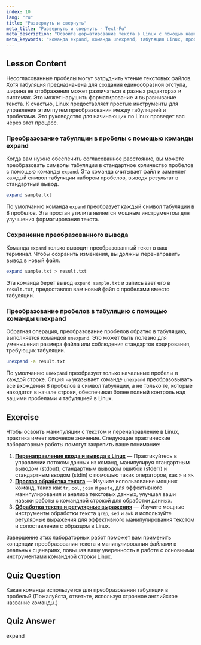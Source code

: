 ```yaml
---
index: 10
lang: "ru"
title: "Развернуть и свернуть"
meta_title: "Развернуть и свернуть - Text-Fu"
meta_description: "Освойте форматирование текста в Linux с помощью нашего руководства по командам expand и unexpand. Узнайте, как преобразовывать табуляцию в пробелы и обратно для единообразного макета файлов."
meta_keywords: "команда expand, команда unexpand, табуляция Linux, пробелы Linux, форматирование текста, учебник Linux, Linux для начинающих, руководство Linux"
---
```


## Lesson Content

Несогласованные пробелы могут затруднить чтение текстовых файлов. Хотя табуляция предназначена для создания единообразной отступа, ширина ее отображения может различаться в разных редакторах и системах. Это может нарушить форматирование и выравнивание текста. К счастью, Linux предоставляет простые инструменты для управления этим путем преобразования между табуляцией и пробелами. Это руководство для начинающих по Linux проведет вас через этот процесс.

### Преобразование табуляции в пробелы с помощью команды expand

Когда вам нужно обеспечить согласованное расстояние, вы можете преобразовать символы табуляции в стандартное количество пробелов с помощью команды `expand`. Эта команда считывает файл и заменяет каждый символ табуляции набором пробелов, выводя результат в стандартный вывод.

```bash
expand sample.txt
```

По умолчанию команда `expand` преобразует каждый символ табуляции в 8 пробелов. Эта простая утилита является мощным инструментом для улучшения форматирования текста.

### Сохранение преобразованного вывода

Команда `expand` только выводит преобразованный текст в ваш терминал. Чтобы сохранить изменения, вы должны перенаправить вывод в новый файл.

```bash
expand sample.txt > result.txt
```

Эта команда берет вывод `expand sample.txt` и записывает его в `result.txt`, предоставляя вам новый файл с пробелами вместо табуляции.

### Преобразование пробелов в табуляцию с помощью команды unexpand

Обратная операция, преобразование пробелов обратно в табуляцию, выполняется командой `unexpand`. Это может быть полезно для уменьшения размера файла или соблюдения стандартов кодирования, требующих табуляции.

```bash
unexpand -a result.txt
```

По умолчанию `unexpand` преобразует только начальные пробелы в каждой строке. Опция `-a` указывает команде `unexpand` преобразовывать все вхождения 8 пробелов в символ табуляции, а не только те, которые находятся в начале строки, обеспечивая более полный контроль над вашими пробелами и табуляцией в Linux.

## Exercise

Чтобы освоить манипуляции с текстом и перенаправление в Linux, практика имеет ключевое значение. Следующие практические лабораторные работы помогут закрепить ваше понимание:

1.  **[Перенаправление ввода и вывода в Linux](https://labex.io/ru/labs/comptia-redirecting-input-and-output-in-linux-590840)** — Практикуйтесь в управлении потоком данных из команд, манипулируя стандартным выводом (stdout), стандартным выводом ошибок (stderr) и стандартным вводом (stdin) с помощью таких операторов, как `>` и `>>`.
2.  **[Простая обработка текста](https://labex.io/ru/labs/linux-simple-text-processing-18004)** — Изучите использование мощных команд, таких как `tr`, `col`, `join` и `paste`, для эффективного манипулирования и анализа текстовых данных, улучшая ваши навыки работы с командной строкой для обработки данных.
3.  **[Обработка текста и регулярные выражения](https://labex.io/ru/labs/linux-text-processing-and-regular-expressions-18003)** — Изучите мощные инструменты обработки текста `grep`, `sed` и `awk` и используйте регулярные выражения для эффективного манипулирования текстом и сопоставления с образцом в Linux.

Завершение этих лабораторных работ поможет вам применить концепции преобразования текста и манипулирования файлами в реальных сценариях, повышая вашу уверенность в работе с основными инструментами командной строки Linux.

## Quiz Question

Какая команда используется для преобразования табуляции в пробелы? (Пожалуйста, ответьте, используя строчное английское название команды.)

## Quiz Answer

expand
